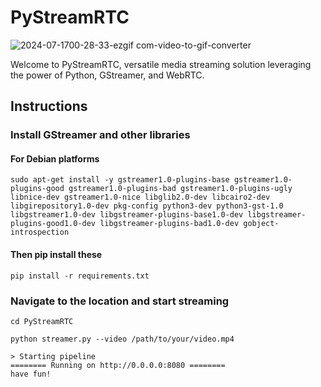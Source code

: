 # PyStreamRTC
![2024-07-1700-28-33-ezgif com-video-to-gif-converter](https://github.com/user-attachments/assets/0868f257-125d-4f2d-8b6b-8d8eb89b053f)

Welcome to PyStreamRTC, versatile media streaming solution leveraging the power of Python, GStreamer, and WebRTC. 

## Instructions

### Install GStreamer and other libraries

#### For Debian platforms
`sudo apt-get install -y gstreamer1.0-plugins-base gstreamer1.0-plugins-good gstreamer1.0-plugins-bad gstreamer1.0-plugins-ugly libnice-dev gstreamer1.0-nice libglib2.0-dev libcairo2-dev libgirepository1.0-dev pkg-config python3-dev python3-gst-1.0 libgstreamer1.0-dev libgstreamer-plugins-base1.0-dev libgstreamer-plugins-good1.0-dev libgstreamer-plugins-bad1.0-dev gobject-introspection`

#### Then pip install these
`pip install -r requirements.txt`

### Navigate to the location and start streaming
`cd PyStreamRTC`

`python streamer.py --video /path/to/your/video.mp4`
```
> Starting pipeline
======== Running on http://0.0.0.0:8080 ========
have fun!
```
